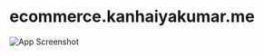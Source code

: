 # ecommerce.kanhaiyakumar.me



![App Screenshot](https://github.com/Kanhaiya2909/Photo/blob/master/Untitled%20design%20(3)%20(3).gif?raw=true)


